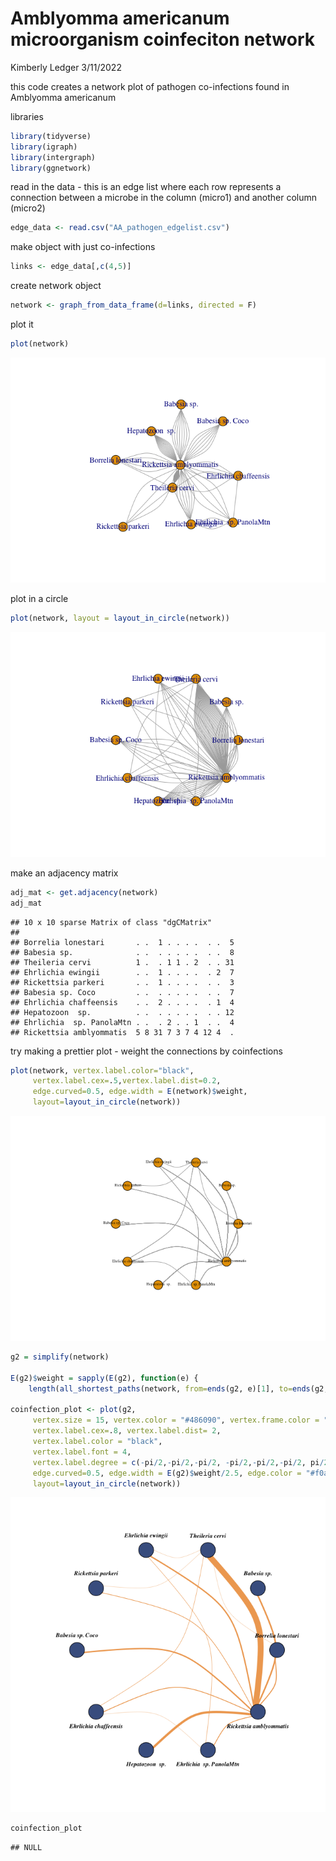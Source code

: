 Amblyomma americanum microorganism coinfeciton network
================
Kimberly Ledger
3/11/2022

this code creates a network plot of pathogen co-infections found in
Amblyomma americanum

libraries

``` r
library(tidyverse)
library(igraph)
library(intergraph)
library(ggnetwork)
```

read in the data - this is an edge list where each row represents a
connection between a microbe in the column (micro1) and another column
(micro2)

``` r
edge_data <- read.csv("AA_pathogen_edgelist.csv")
```

make object with just co-infections

``` r
links <- edge_data[,c(4,5)]
```

create network object

``` r
network <- graph_from_data_frame(d=links, directed = F)
```

plot it

``` r
plot(network)
```

![](aa_coinfection_network_files/figure-gfm/unnamed-chunk-5-1.png)<!-- -->

plot in a circle

``` r
plot(network, layout = layout_in_circle(network))
```

![](aa_coinfection_network_files/figure-gfm/unnamed-chunk-6-1.png)<!-- -->

make an adjacency matrix

``` r
adj_mat <- get.adjacency(network)
adj_mat
```

    ## 10 x 10 sparse Matrix of class "dgCMatrix"
    ##                                                
    ## Borrelia lonestari       . .  1 . . . .  . .  5
    ## Babesia sp.              . .  . . . . .  . .  8
    ## Theileria cervi          1 .  . 1 1 . 2  . . 31
    ## Ehrlichia ewingii        . .  1 . . . .  . 2  7
    ## Rickettsia parkeri       . .  1 . . . .  . .  3
    ## Babesia sp. Coco         . .  . . . . .  . .  7
    ## Ehrlichia chaffeensis    . .  2 . . . .  . 1  4
    ## Hepatozoon  sp.          . .  . . . . .  . . 12
    ## Ehrlichia  sp. PanolaMtn . .  . 2 . . 1  . .  4
    ## Rickettsia amblyommatis  5 8 31 7 3 7 4 12 4  .

try making a prettier plot - weight the connections by coinfections

``` r
plot(network, vertex.label.color="black", 
     vertex.label.cex=.5,vertex.label.dist=0.2, 
     edge.curved=0.5, edge.width = E(network)$weight,
     layout=layout_in_circle(network))
```

![](aa_coinfection_network_files/figure-gfm/unnamed-chunk-8-1.png)<!-- -->

``` r
g2 = simplify(network)

E(g2)$weight = sapply(E(g2), function(e) { 
    length(all_shortest_paths(network, from=ends(g2, e)[1], to=ends(g2, e)[2])$res) } )

coinfection_plot <- plot(g2, 
     vertex.size = 15, vertex.color = "#486090", vertex.frame.color = "black",
     vertex.label.cex=.8, vertex.label.dist= 2,
     vertex.label.color = "black",
     vertex.label.font = 4, 
     vertex.label.degree = c(-pi/2,-pi/2,-pi/2, -pi/2,-pi/2,-pi/2, pi/2, pi/2, pi/2 , pi/2),
     edge.curved=0.5, edge.width = E(g2)$weight/2.5, edge.color = "#f0a860",
     layout=layout_in_circle(network))
```

![](aa_coinfection_network_files/figure-gfm/coinfection-1.png)<!-- -->

``` r
coinfection_plot
```

    ## NULL
